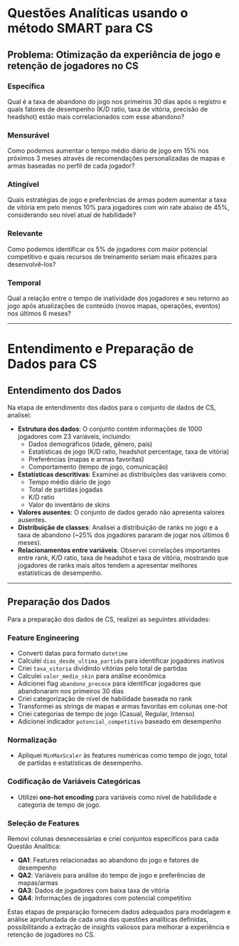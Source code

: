 # Questões Analíticas usando o método SMART para CS

## Problema: Otimização da experiência de jogo e retenção de jogadores no CS

### Específica
Qual é a taxa de abandono do jogo nos primeiros 30 dias após o registro e quais fatores de desempenho (K/D ratio, taxa de vitória, precisão de headshot) estão mais correlacionados com esse abandono?

### Mensurável
Como podemos aumentar o tempo médio diário de jogo em 15% nos próximos 3 meses através de recomendações personalizadas de mapas e armas baseadas no perfil de cada jogador?

### Atingível
Quais estratégias de jogo e preferências de armas podem aumentar a taxa de vitória em pelo menos 10% para jogadores com win rate abaixo de 45%, considerando seu nível atual de habilidade?

### Relevante
Como podemos identificar os 5% de jogadores com maior potencial competitivo e quais recursos de treinamento seriam mais eficazes para desenvolvê-los?

### Temporal
Qual a relação entre o tempo de inatividade dos jogadores e seu retorno ao jogo após atualizações de conteúdo (novos mapas, operações, eventos) nos últimos 6 meses?

---

# Entendimento e Preparação de Dados para CS

## Entendimento dos Dados
Na etapa de entendimento dos dados para o conjunto de dados de CS, analisei:

- **Estrutura dos dados**: O conjunto contém informações de 1000 jogadores com 23 variáveis, incluindo:
  - Dados demográficos (idade, gênero, país)
  - Estatísticas de jogo (K/D ratio, headshot percentage, taxa de vitória)
  - Preferências (mapas e armas favoritas)
  - Comportamento (tempo de jogo, comunicação)
- **Estatísticas descritivas**: Examinei as distribuições das variáveis como:
  - Tempo médio diário de jogo
  - Total de partidas jogadas
  - K/D ratio
  - Valor do inventário de skins
- **Valores ausentes**: O conjunto de dados gerado não apresenta valores ausentes.
- **Distribuição de classes**: Analisei a distribuição de ranks no jogo e a taxa de abandono (~25% dos jogadores pararam de jogar nos últimos 6 meses).
- **Relacionamentos entre variáveis**: Observei correlações importantes entre rank, K/D ratio, taxa de headshot e taxa de vitória, mostrando que jogadores de ranks mais altos tendem a apresentar melhores estatísticas de desempenho.

---

## Preparação dos Dados
Para a preparação dos dados de CS, realizei as seguintes atividades:

### Feature Engineering
- Converti datas para formato `datetime`
- Calculei `dias_desde_ultima_partida` para identificar jogadores inativos
- Criei `taxa_vitoria` dividindo vitórias pelo total de partidas
- Calculei `valor_medio_skin` para análise econômica
- Adicionei flag `abandono_precoce` para identificar jogadores que abandonaram nos primeiros 30 dias
- Criei categorização de nível de habilidade baseada no rank
- Transformei as strings de mapas e armas favoritas em colunas one-hot
- Criei categorias de tempo de jogo (Casual, Regular, Intenso)
- Adicionei indicador `potencial_competitivo` baseado em desempenho

### Normalização
- Apliquei `MinMaxScaler` às features numéricas como tempo de jogo, total de partidas e estatísticas de desempenho.

### Codificação de Variáveis Categóricas
- Utilizei **one-hot encoding** para variáveis como nível de habilidade e categoria de tempo de jogo.

### Seleção de Features
Removi colunas desnecessárias e criei conjuntos específicos para cada Questão Analítica:

- **QA1**: Features relacionadas ao abandono do jogo e fatores de desempenho
- **QA2**: Variáveis para análise do tempo de jogo e preferências de mapas/armas
- **QA3**: Dados de jogadores com baixa taxa de vitória
- **QA4**: Informações de jogadores com potencial competitivo

Estas etapas de preparação fornecem dados adequados para modelagem e análise aprofundada de cada uma das questões analíticas definidas, possibilitando a extração de insights valiosos para melhorar a experiência e retenção de jogadores no CS.


